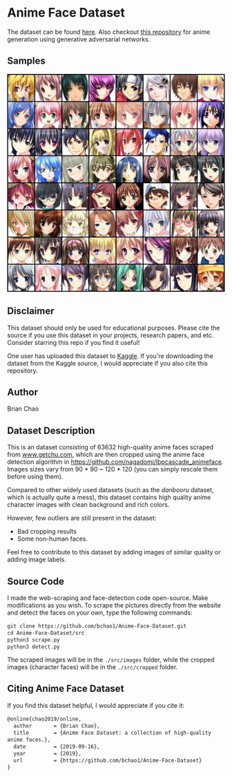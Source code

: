 # Anime Face Dataset
The dataset can be found [here](https://drive.google.com/file/d/1HG7YnakUkjaxtNMclbl2t5sJwGLcHYsI/view?usp=sharing). Also checkout [this repository](https://github.com/bchao1/Anime-Generation) for anime generation using generative adversarial networks.

## Samples 
<p align="center">
    <img src="./test.jpg" width="600">
</p>

## Disclaimer
This dataset should only be used for educational purposes. Please cite the source if you use this dataset in your projects, research papers, and etc. Consider starring this repo if you find it useful!
   
One user has uploaded this dataset to [Kaggle](https://www.kaggle.com/datasets/splcher/animefacedataset). If you're downloading the dataset from the Kaggle source, I would appreciate if you also cite this repository.   

## Author 
Brian Chao

## Dataset Description
This is an dataset consisting of 63632 high-quality anime faces scraped from www.getchu.com, which are then cropped using the anime face detection algorithm in https://github.com/nagadomi/lbpcascade_animeface. Images sizes vary from 90 * 90 ~ 120 * 120 (you can simply rescale them before using them).
   
Compared to other widely used datasets (such as the *danbooru* dataset, which is actually quite a mess), this dataset contains high quality anime character images with clean background and rich colors.
   
However, few outliers are still present in the dataset:
- Bad cropping results
- Some non-human faces.


Feel free to contribute to this dataset by adding images of similar quality or adding image labels. 

## Source Code
I made the web-scraping and face-detection code open-source. Make modifications as you wish. To scrape the pictures directly from the website and detect the faces on your own, type the following commands:
```
git clone https://github.com/bchao1/Anime-Face-Dataset.git
cd Anime-Face-Dataset/src
python3 scrape.py
python3 detect.py
```
The scraped images will be in the `./src/images` folder, while the cropped images (character faces) will be in the `./src/cropped` folder.

## Citing Anime Face Dataset

If you find this dataset helpful, I would appreciate if you cite it:

```
@online{chao2019/online,
  author       = {Brian Chao},
  title        = {Anime Face Dataset: a collection of high-quality anime faces.},
  date         = {2019-09-16},
  year         = {2019},
  url          = {https://github.com/bchao1/Anime-Face-Dataset}
}
```

